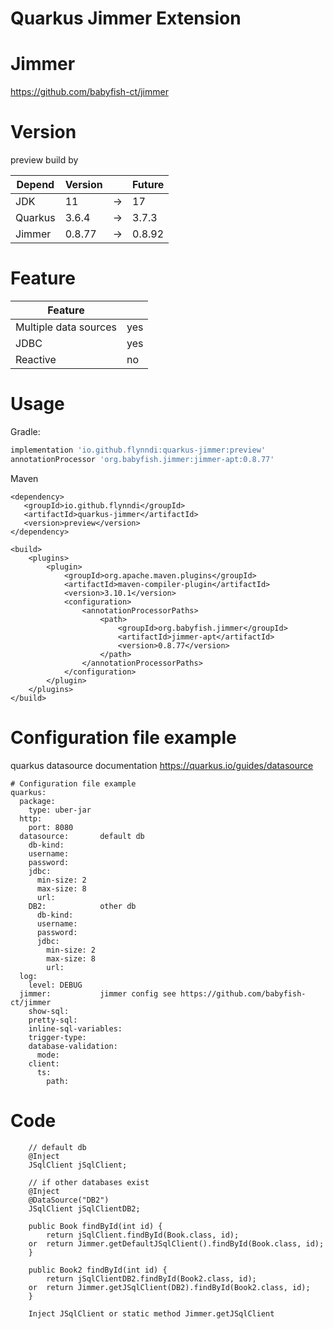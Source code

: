 # Quarkus Jimmer Extension

# Jimmer
https://github.com/babyfish-ct/jimmer

# Version
preview build by

| Depend  | Version |    | Future |
|---------|---------|----|--------|
| JDK     | 11      | -> | 17     |
| Quarkus | 3.6.4   | -> | 3.7.3  |
| Jimmer  | 0.8.77  | -> | 0.8.92 |

# Feature
| Feature               |     |
|-----------------------|-----|
| Multiple data sources | yes |
| JDBC                  | yes |
| Reactive              | no  |

# Usage
Gradle:
```groovy
implementation 'io.github.flynndi:quarkus-jimmer:preview'
annotationProcessor 'org.babyfish.jimmer:jimmer-apt:0.8.77'
```
Maven
```maven
<dependency>
   <groupId>io.github.flynndi</groupId>
   <artifactId>quarkus-jimmer</artifactId>
   <version>preview</version>
</dependency>

<build>
    <plugins>
        <plugin>
            <groupId>org.apache.maven.plugins</groupId>
            <artifactId>maven-compiler-plugin</artifactId>
            <version>3.10.1</version>
            <configuration>
                <annotationProcessorPaths>
                    <path>
                        <groupId>org.babyfish.jimmer</groupId>
                        <artifactId>jimmer-apt</artifactId>
                        <version>0.8.77</version>
                    </path>
                </annotationProcessorPaths>
            </configuration>
        </plugin>
    </plugins>
</build>
```

# Configuration file example
quarkus datasource documentation https://quarkus.io/guides/datasource
```
# Configuration file example
quarkus:
  package:
    type: uber-jar
  http:
    port: 8080
  datasource:       default db
    db-kind:
    username:
    password:
    jdbc:
      min-size: 2
      max-size: 8
      url:
    DB2:            other db
      db-kind:
      username:
      password:
      jdbc:
        min-size: 2
        max-size: 8
        url:
  log:
    level: DEBUG
  jimmer:           jimmer config see https://github.com/babyfish-ct/jimmer
    show-sql:
    pretty-sql:
    inline-sql-variables:
    trigger-type:
    database-validation:
      mode:
    client:
      ts:
        path:
```

# Code
```
    // default db
    @Inject
    JSqlClient jSqlClient;
    
    // if other databases exist
    @Inject
    @DataSource("DB2")
    JSqlClient jSqlClientDB2;
    
    public Book findById(int id) {
        return jSqlClient.findById(Book.class, id);
    or  return Jimmer.getDefaultJSqlClient().findById(Book.class, id);    
    }
    
    public Book2 findById(int id) {
        return jSqlClientDB2.findById(Book2.class, id);
    or  return Jimmer.getJSqlClient(DB2).findById(Book2.class, id);
    }
    
    Inject JSqlClient or static method Jimmer.getJSqlClient
```
